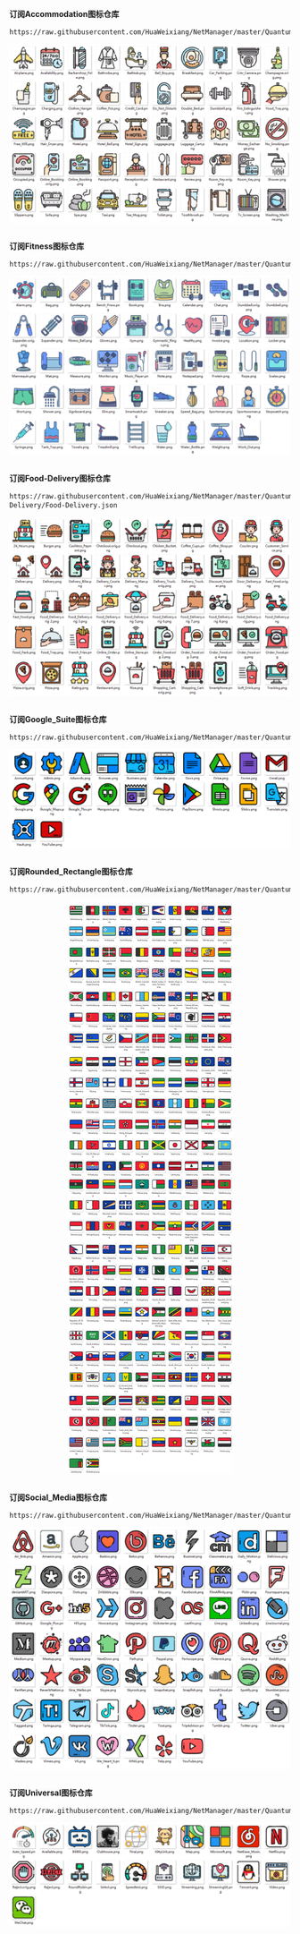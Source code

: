 **订阅Accommodation图标仓库**
```
https://raw.githubusercontent.com/HuaWeixiang/NetManager/master/QuantumultX/Icon/Semporia/Accommodation/Accommodation.json
```
<p align="center">
  <img src="https://raw.githubusercontent.com/HuaWeixiang/NetManager/master/QuantumultX/Icon/Semporia/Accommodation/Accommodation.png" align="center">
  <br><br>
</p>

**订阅Fitness图标仓库**
```
https://raw.githubusercontent.com/HuaWeixiang/NetManager/master/QuantumultX/Icon/Semporia/Fitness/Fitness.json
```
<p align="center">
  <img src="https://raw.githubusercontent.com/HuaWeixiang/NetManager/master/QuantumultX/Icon/Semporia/Fitness/Fitness.png" align="center">
  <br><br>
</p>

**订阅Food-Delivery图标仓库**
```
https://raw.githubusercontent.com/HuaWeixiang/NetManager/master/QuantumultX/Icon/Semporia/Food-Delivery/Food-Delivery.json
```
<p align="center">
  <img src="https://raw.githubusercontent.com/HuaWeixiang/NetManager/master/QuantumultX/Icon/Semporia/Food-Delivery/Food-Delivery.png" align="center">
  <br><br>
</p>

**订阅Google_Suite图标仓库**
```
https://raw.githubusercontent.com/HuaWeixiang/NetManager/master/QuantumultX/Icon/Semporia/Google_Suite/Google_Suite.json
```
<p align="center">
  <img src="https://raw.githubusercontent.com/HuaWeixiang/NetManager/master/QuantumultX/Icon/Semporia/Google_Suite/Google_Suite.png" align="center">
  <br><br>
</p>

**订阅Rounded_Rectangle图标仓库**
```
https://raw.githubusercontent.com/HuaWeixiang/NetManager/master/QuantumultX/Icon/Semporia/Rounded_Rectangle/Rounded_Rectangle.json
```
<p align="center">
  <img src="https://raw.githubusercontent.com/HuaWeixiang/NetManager/master/QuantumultX/Icon/Semporia/Rounded_Rectangle/Rounded_Rectangle.png" align="center">
  <br><br>
</p>

**订阅Social_Media图标仓库**
```
https://raw.githubusercontent.com/HuaWeixiang/NetManager/master/QuantumultX/Icon/Semporia/Social_Media/Social_Media.json
```
<p align="center">
  <img src="https://raw.githubusercontent.com/HuaWeixiang/NetManager/master/QuantumultX/Icon/Semporia/Social_Media/Social_Media.png" align="center">
  <br><br>
</p>

**订阅Universal图标仓库**
```
https://raw.githubusercontent.com/HuaWeixiang/NetManager/master/QuantumultX/Icon/Semporia/Universal/Universal.json
```
<p align="center">
  <img src="https://raw.githubusercontent.com/HuaWeixiang/NetManager/master/QuantumultX/Icon/Semporia/Universal/Universal.png" align="center">
  <br><br>
</p>
